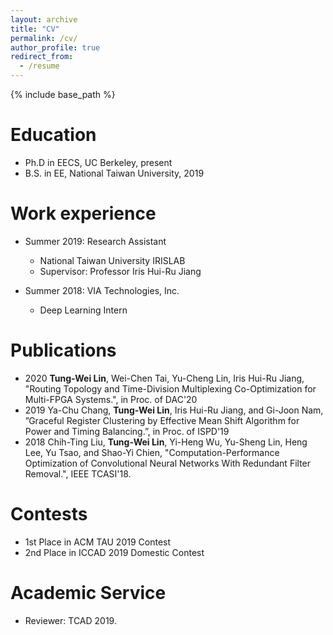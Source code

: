 ```yaml
---
layout: archive
title: "CV"
permalink: /cv/
author_profile: true
redirect_from:
  - /resume
---
```


{% include base_path %}   

# Education   
* Ph.D in EECS, UC Berkeley, present   
* B.S. in EE, National Taiwan University, 2019    

# Work experience   
* Summer 2019: Research Assistant
  * National Taiwan University IRISLAB    
  * Supervisor: Professor Iris Hui-Ru Jiang

* Summer 2018: VIA Technologies, Inc.
  * Deep Learning Intern    

# Publications 
* 2020 **Tung-Wei Lin**, Wei-Chen Tai, Yu-Cheng Lin, Iris Hui-Ru Jiang, "Routing Topology and Time-Division Multiplexing Co-Optimization for Multi-FPGA Systems.", in Proc. of DAC'20       
* 2019 Ya-Chu Chang, **Tung-Wei Lin**, Iris Hui-Ru Jiang, and Gi-Joon Nam, ”Graceful Register Clustering by Effective Mean Shift Algorithm for Power and Timing Balancing.”, in Proc. of ISPD'19   
* 2018 Chih-Ting Liu, **Tung-Wei Lin**, Yi-Heng Wu, Yu-Sheng Lin, Heng Lee, Yu Tsao, and Shao-Yi Chien, "Computation-Performance Optimization of Convolutional Neural Networks With Redundant Filter Removal.", IEEE TCASI'18.
  
# Contests    
* 1st Place in ACM TAU 2019 Contest
* 2nd Place in ICCAD 2019 Domestic Contest    

# Academic Service    
* Reviewer: TCAD 2019.     
